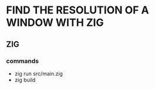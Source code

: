 # FIND THE RESOLUTION OF A WINDOW WITH ZIG

## ZIG

### commands

- zig run src/main.zig
- zig build
